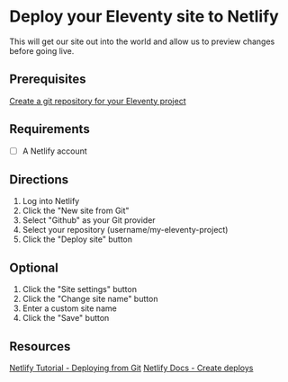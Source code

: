 # Deploy your Eleventy site to Netlify

This will get our site out into the world and allow us to preview changes before going live.

## Prerequisites

[Create a git repository for your Eleventy project](/recipes/create-a-github-repository-for-your-eleventy-site/) 

## Requirements

- [ ]  A Netlify account

## Directions

1. Log into Netlify
2. Click the "New site from Git"
3. Select "Github" as your Git provider
4. Select your repository (username/my-eleventy-project)
5. Click the "Deploy site" button

## Optional

1. Click the "Site settings" button
2. Click the "Change site name" button
3. Enter a custom site name
4. Click the "Save" button

## Resources

[Netlify Tutorial - Deploying from Git](https://youtu.be/mN9oI98As_4)
[Netlify Docs - Create deploys](https://docs.netlify.com/site-deploys/create-deploys/#deploy-with-git)